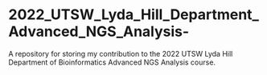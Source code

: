 # 2022_UTSW_Lyda_Hill_Department_Advanced_NGS_Analysis-
A repository for storing my contribution to the 2022 UTSW Lyda Hill Department of Bioinformatics Advanced NGS Analysis course.
